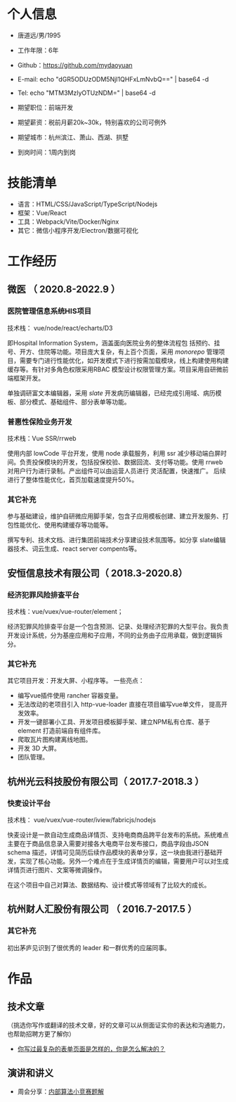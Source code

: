 
# 个人信息

 - 唐道远/男/1995 
 - 工作年限：6年
 - Github：https://github.com/mydaoyuan
 - E-mail: echo "dGR5ODUzODM5NjI1QHFxLmNvbQ==" | base64 -d
 - Tel: echo "MTM3MzIyOTUzNDM=" | base64 -d

 - 期望职位：前端开发
 - 期望薪资：税前月薪20k~30k，特别喜欢的公司可例外
 - 期望城市：杭州滨江、萧山、西湖、拱墅
 - 到岗时间：1周内到岗


# 技能清单

- 语言：HTML/CSS/JavaScript/TypeScript/Nodejs
- 框架：Vue/React
- 工具：Webpack/Vite/Docker/Nginx
- 其它：微信小程序开发/Electron/数据可视化
      
      
# 工作经历

## 微医 （ 2020.8-2022.9 ）

### 医院管理信息系统HIS项目

技术栈： vue/node/react/echarts/D3

即Hospital Information System，涵盖面向医院业务的整体流程包 括预约、挂号、开方、住院等功能。项目庞大复杂，有上百个页面，采用 *monorepo* 管理项目，需要专门进行性能优化，如开发模式下进行按需加载模块，线上构建使用构建缓存等。有针对多角色权限采用RBAC 模型设计权限管理方案。项目采用自研微前端框架开发。

单独调研富文本编辑器，采用 *slate* 开发病历编辑器，已经完成引用域、病历模板、部分模式、基础组件、部分表单等功能。


### 普惠性保险业务开发
技术栈：Vue SSR/rrweb

使用内部 lowCode 平台开发，使用 node 承载服务，利用 ssr 减少移动端白屏时间。负责投保模块的开发，包括投保校验、数据回流、支付等功能。使用 rrweb 对用户行为进行录制。产出组件可以由运营人员进行
灵活配置，快速推广。 后续进行了整体性能优化，首页加载速度提升50%。

### 其它补充
参与基础建设，维护自研微应用脚手架，包含子应用模板创建、建立开发服务、打包性能优化、使用构建缓存等功能等。

撰写专利、技术文档、进行集团前端技术分享建设技术氛围等。如分享 slate编辑器技术、词云生成、react server compents等。

  
## 安恒信息技术有限公司（ 2018.3-2020.8）

### 经济犯罪风险排查平台

 技术栈：vue/vuex/vue-router/element； 
 
经济犯罪风险排查平台是一个包含预测、记录、处理经济犯罪的大型平台。我负责开发设计系统，分为基座应用和子应用，不同的业务由子应用承载，做到逻辑拆分。

### 其它补充

其它项目开发：开发大屏、小程序等。
一些亮点：
* 编写vue插件使用 rancher 容器变量。
* 无法改动的老项目引入 http-vue-loader 直接在项目编写vue单文件， 提高开发效率。
* 开发一键部署小工具、开发项目模板脚手架、建立NPM私有仓库、基于 element 打造前端自有组件库。
* 爬取瓦片图构建离线地图。
* 开发 3D 大屏。
* 团队管理。

## 杭州光云科技股份有限公司（ 2017.7-2018.3 ）

### 快麦设计平台
技术栈： vue/vuex/vue-router/iview/fabricjs/nodejs

快麦设计是一款自动生成商品详情页、支持电商商品跨平台发布的系统。系统难点主要在于商品信息录入需要对接各大电商平台发布接口，商品字段由JSON schema 描述，详情可见简历后续作品模块的表单分享，这一块由我进行基础开发，实现了核心功能。另外一个难点在于生成详情页的编辑，需要用户可以对生成详情页进行图片、文案等微调操作。

在这个项目中自己对算法、数据结构、设计模式等领域有了比较大的成长。

  
## 杭州财人汇股份有限公司 （ 2016.7-2017.5 ）


### 其它补充

初出茅庐见识到了很优秀的 leader 和一群优秀的应届同事。
  
  
  
  
# 作品

## 技术文章
（挑选你写作或翻译的技术文章，好的文章可以从侧面证实你的表达和沟通能力，也帮助招聘方更了解你）

- [你写过最复杂的表单页面是怎样的，你是怎么解决的？](https://www.zhihu.com/question/264793741/answer/907900933)

## 演讲和讲义

  - 周会分享：[内部算法小竞赛题解](https://github.com/mydaoyuan/resume/blob/main/%E7%AE%97%E6%B3%95.pptx)
    
